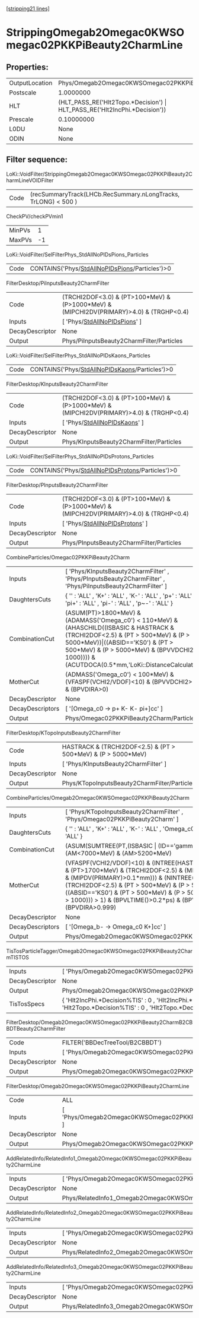[[stripping21 lines]](./stripping21-index)

# StrippingOmegab2Omegac0KWSOmegac02PKKPiBeauty2CharmLine

## Properties:

|                |                                                                              |
|----------------|------------------------------------------------------------------------------|
| OutputLocation | Phys/Omegab2Omegac0KWSOmegac02PKKPiBeauty2CharmLine/Particles                |
| Postscale      | 1.0000000                                                                    |
| HLT            | (HLT_PASS_RE('Hlt2Topo.\*Decision') \| HLT_PASS_RE('Hlt2IncPhi.\*Decision')) |
| Prescale       | 0.10000000                                                                   |
| L0DU           | None                                                                         |
| ODIN           | None                                                                         |

## Filter sequence:

LoKi::VoidFilter/StrippingOmegab2Omegac0KWSOmegac02PKKPiBeauty2CharmLineVOIDFilter

|      |                                                                |
|------|----------------------------------------------------------------|
| Code | (recSummaryTrack(LHCb.RecSummary.nLongTracks, TrLONG) \< 500 ) |

CheckPV/checkPVmin1

|        |     |
|--------|-----|
| MinPVs | 1   |
| MaxPVs | -1  |

LoKi::VoidFilter/SelFilterPhys_StdAllNoPIDsPions_Particles

|      |                                                                                                    |
|------|----------------------------------------------------------------------------------------------------|
| Code | CONTAINS('Phys/[StdAllNoPIDsPions](./stripping21-commonparticles-stdallnopidspions)/Particles')\>0 |

FilterDesktop/PiInputsBeauty2CharmFilter

|                 |                                                                                               |
|-----------------|-----------------------------------------------------------------------------------------------|
| Code            | (TRCHI2DOF\<3.0) & (PT\>100\*MeV) & (P\>1000\*MeV) & (MIPCHI2DV(PRIMARY)\>4.0) & (TRGHP\<0.4) |
| Inputs          | [ 'Phys/[StdAllNoPIDsPions](./stripping21-commonparticles-stdallnopidspions)' ]             |
| DecayDescriptor | None                                                                                          |
| Output          | Phys/PiInputsBeauty2CharmFilter/Particles                                                     |

LoKi::VoidFilter/SelFilterPhys_StdAllNoPIDsKaons_Particles

|      |                                                                                                    |
|------|----------------------------------------------------------------------------------------------------|
| Code | CONTAINS('Phys/[StdAllNoPIDsKaons](./stripping21-commonparticles-stdallnopidskaons)/Particles')\>0 |

FilterDesktop/KInputsBeauty2CharmFilter

|                 |                                                                                               |
|-----------------|-----------------------------------------------------------------------------------------------|
| Code            | (TRCHI2DOF\<3.0) & (PT\>100\*MeV) & (P\>1000\*MeV) & (MIPCHI2DV(PRIMARY)\>4.0) & (TRGHP\<0.4) |
| Inputs          | [ 'Phys/[StdAllNoPIDsKaons](./stripping21-commonparticles-stdallnopidskaons)' ]             |
| DecayDescriptor | None                                                                                          |
| Output          | Phys/KInputsBeauty2CharmFilter/Particles                                                      |

LoKi::VoidFilter/SelFilterPhys_StdAllNoPIDsProtons_Particles

|      |                                                                                                        |
|------|--------------------------------------------------------------------------------------------------------|
| Code | CONTAINS('Phys/[StdAllNoPIDsProtons](./stripping21-commonparticles-stdallnopidsprotons)/Particles')\>0 |

FilterDesktop/PInputsBeauty2CharmFilter

|                 |                                                                                               |
|-----------------|-----------------------------------------------------------------------------------------------|
| Code            | (TRCHI2DOF\<3.0) & (PT\>100\*MeV) & (P\>1000\*MeV) & (MIPCHI2DV(PRIMARY)\>4.0) & (TRGHP\<0.4) |
| Inputs          | [ 'Phys/[StdAllNoPIDsProtons](./stripping21-commonparticles-stdallnopidsprotons)' ]         |
| DecayDescriptor | None                                                                                          |
| Output          | Phys/PInputsBeauty2CharmFilter/Particles                                                      |

CombineParticles/Omegac02PKKPiBeauty2Charm

|                  |                                                                                                                                                                                                                                                                                       |
|------------------|---------------------------------------------------------------------------------------------------------------------------------------------------------------------------------------------------------------------------------------------------------------------------------------|
| Inputs           | [ 'Phys/KInputsBeauty2CharmFilter' , 'Phys/PInputsBeauty2CharmFilter' , 'Phys/PiInputsBeauty2CharmFilter' ]                                                                                                                                                                         |
| DaughtersCuts    | { '' : 'ALL' , 'K+' : 'ALL' , 'K-' : 'ALL' , 'p+' : 'ALL' , 'pi+' : 'ALL' , 'pi-' : 'ALL' , 'p~-' : 'ALL' }                                                                                                                                                                           |
| CombinationCut   | (ASUM(PT)\>1800\*MeV) & (ADAMASS('Omega_c0') \< 110\*MeV) & (AHASCHILD((ISBASIC & HASTRACK & (TRCHI2DOF\<2.5) & (PT \> 500\*MeV) & (P \> 5000\*MeV))\|((ABSID=='KS0') & (PT \> 500\*MeV) & (P \> 5000\*MeV) & (BPVVDCHI2 \> 1000)))) & (ACUTDOCA(0.5\*mm,'LoKi::DistanceCalculator')) |
| MotherCut        | (ADMASS('Omega_c0') \< 100\*MeV) & (VFASPF(VCHI2/VDOF)\<10) & (BPVVDCHI2\>36) & (BPVDIRA\>0)                                                                                                                                                                                          |
| DecayDescriptor  | None                                                                                                                                                                                                                                                                                  |
| DecayDescriptors | [ '[Omega_c0 -\> p+ K- K- pi+]cc' ]                                                                                                                                                                                                                                               |
| Output           | Phys/Omegac02PKKPiBeauty2Charm/Particles                                                                                                                                                                                                                                              |

FilterDesktop/KTopoInputsBeauty2CharmFilter

|                 |                                                                   |
|-----------------|-------------------------------------------------------------------|
| Code            | HASTRACK & (TRCHI2DOF\<2.5) & (PT \> 500\*MeV) & (P \> 5000\*MeV) |
| Inputs          | [ 'Phys/KInputsBeauty2CharmFilter' ]                            |
| DecayDescriptor | None                                                              |
| Output          | Phys/KTopoInputsBeauty2CharmFilter/Particles                      |

CombineParticles/Omegab2Omegac0KWSOmegac02PKKPiBeauty2Charm

|                  |                                                                                                                                                                                                                                                                                                                                                                                                          |
|------------------|----------------------------------------------------------------------------------------------------------------------------------------------------------------------------------------------------------------------------------------------------------------------------------------------------------------------------------------------------------------------------------------------------------|
| Inputs           | [ 'Phys/KTopoInputsBeauty2CharmFilter' , 'Phys/Omegac02PKKPiBeauty2Charm' ]                                                                                                                                                                                                                                                                                                                            |
| DaughtersCuts    | { '' : 'ALL' , 'K+' : 'ALL' , 'K-' : 'ALL' , 'Omega_c0' : 'ALL' , 'Omega_c~0' : 'ALL' }                                                                                                                                                                                                                                                                                                                  |
| CombinationCut   | (ASUM(SUMTREE(PT,(ISBASIC \| (ID=='gamma')),0.0))\>5000\*MeV) & (AM\<7000\*MeV) & (AM\>5200\*MeV)                                                                                                                                                                                                                                                                                                        |
| MotherCut        | (VFASPF(VCHI2/VDOF)\<10) & (INTREE(HASTRACK & (P\>10000\*MeV) & (PT\>1700\*MeV) & (TRCHI2DOF\<2.5) & (MIPCHI2DV(PRIMARY)\>16) & (MIPDV(PRIMARY)\>0.1\*mm))) & (NINTREE((ISBASIC & HASTRACK & (TRCHI2DOF\<2.5) & (PT \> 500\*MeV) & (P \> 5000\*MeV))\|((ABSID=='KS0') & (PT \> 500\*MeV) & (P \> 5000\*MeV) & (BPVVDCHI2 \> 1000))) \> 1) & (BPVLTIME()\>0.2\*ps) & (BPVIPCHI2()\<25) & (BPVDIRA\>0.999) |
| DecayDescriptor  | None                                                                                                                                                                                                                                                                                                                                                                                                     |
| DecayDescriptors | [ '[Omega_b- -\> Omega_c0 K+]cc' ]                                                                                                                                                                                                                                                                                                                                                                   |
| Output           | Phys/Omegab2Omegac0KWSOmegac02PKKPiBeauty2Charm/Particles                                                                                                                                                                                                                                                                                                                                                |

TisTosParticleTagger/Omegab2Omegac0KWSOmegac02PKKPiBeauty2CharmTISTOS

|                 |                                                                                                                                       |
|-----------------|---------------------------------------------------------------------------------------------------------------------------------------|
| Inputs          | [ 'Phys/Omegab2Omegac0KWSOmegac02PKKPiBeauty2Charm' ]                                                                               |
| DecayDescriptor | None                                                                                                                                  |
| Output          | Phys/Omegab2Omegac0KWSOmegac02PKKPiBeauty2CharmTISTOS/Particles                                                                       |
| TisTosSpecs     | { 'Hlt2IncPhi.\*Decision%TIS' : 0 , 'Hlt2IncPhi.\*Decision%TOS' : 0 , 'Hlt2Topo.\*Decision%TIS' : 0 , 'Hlt2Topo.\*Decision%TOS' : 0 } |

FilterDesktop/Omegab2Omegac0KWSOmegac02PKKPiBeauty2CharmB2CBBDTBeauty2CharmFilter

|                 |                                                                                    |
|-----------------|------------------------------------------------------------------------------------|
| Code            | FILTER('BBDecTreeTool/B2CBBDT')                                                    |
| Inputs          | [ 'Phys/Omegab2Omegac0KWSOmegac02PKKPiBeauty2CharmTISTOS' ]                      |
| DecayDescriptor | None                                                                               |
| Output          | Phys/Omegab2Omegac0KWSOmegac02PKKPiBeauty2CharmB2CBBDTBeauty2CharmFilter/Particles |

FilterDesktop/Omegab2Omegac0KWSOmegac02PKKPiBeauty2CharmLine

|                 |                                                                                  |
|-----------------|----------------------------------------------------------------------------------|
| Code            | ALL                                                                              |
| Inputs          | [ 'Phys/Omegab2Omegac0KWSOmegac02PKKPiBeauty2CharmB2CBBDTBeauty2CharmFilter' ] |
| DecayDescriptor | None                                                                             |
| Output          | Phys/Omegab2Omegac0KWSOmegac02PKKPiBeauty2CharmLine/Particles                    |

AddRelatedInfo/RelatedInfo1_Omegab2Omegac0KWSOmegac02PKKPiBeauty2CharmLine

|                 |                                                                            |
|-----------------|----------------------------------------------------------------------------|
| Inputs          | [ 'Phys/Omegab2Omegac0KWSOmegac02PKKPiBeauty2CharmLine' ]                |
| DecayDescriptor | None                                                                       |
| Output          | Phys/RelatedInfo1_Omegab2Omegac0KWSOmegac02PKKPiBeauty2CharmLine/Particles |

AddRelatedInfo/RelatedInfo2_Omegab2Omegac0KWSOmegac02PKKPiBeauty2CharmLine

|                 |                                                                            |
|-----------------|----------------------------------------------------------------------------|
| Inputs          | [ 'Phys/Omegab2Omegac0KWSOmegac02PKKPiBeauty2CharmLine' ]                |
| DecayDescriptor | None                                                                       |
| Output          | Phys/RelatedInfo2_Omegab2Omegac0KWSOmegac02PKKPiBeauty2CharmLine/Particles |

AddRelatedInfo/RelatedInfo3_Omegab2Omegac0KWSOmegac02PKKPiBeauty2CharmLine

|                 |                                                                            |
|-----------------|----------------------------------------------------------------------------|
| Inputs          | [ 'Phys/Omegab2Omegac0KWSOmegac02PKKPiBeauty2CharmLine' ]                |
| DecayDescriptor | None                                                                       |
| Output          | Phys/RelatedInfo3_Omegab2Omegac0KWSOmegac02PKKPiBeauty2CharmLine/Particles |
